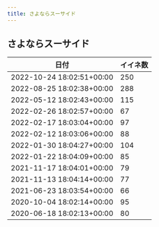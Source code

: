 ```yaml
---
title: さよならスーサイド
---
```

## さよならスーサイド

|日付|イイネ数|
|-|-|
|2022-10-24 18:02:51+00:00|250|
|2022-08-25 18:02:38+00:00|288|
|2022-05-12 18:02:43+00:00|115|
|2022-02-26 18:02:57+00:00|67|
|2022-02-17 18:03:04+00:00|97|
|2022-02-12 18:03:06+00:00|88|
|2022-01-30 18:04:27+00:00|104|
|2022-01-22 18:04:09+00:00|85|
|2021-11-17 18:04:01+00:00|79|
|2021-11-13 18:04:14+00:00|77|
|2021-06-23 18:03:54+00:00|66|
|2020-10-04 18:02:14+00:00|95|
|2020-06-18 18:02:13+00:00|80|
